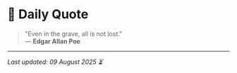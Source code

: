 # 📜 Daily Quote

> "Even in the grave, all is not lost."  
> — **Edgar Allan Poe**

---

_Last updated: 09 August 2025 ⏳_

